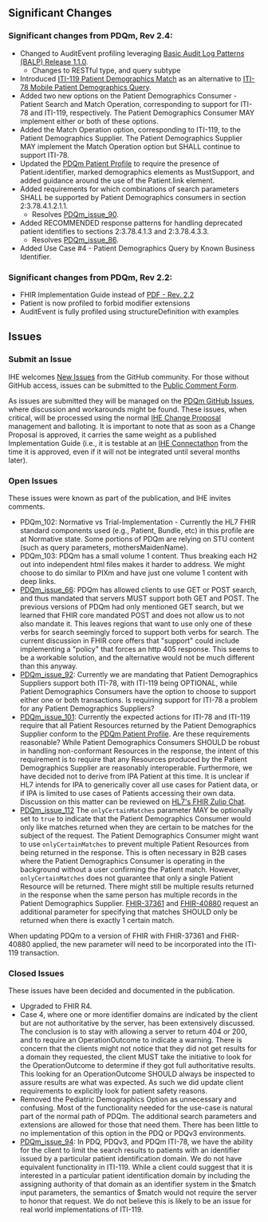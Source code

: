<div markdown="1" class="stu-note">

## Significant Changes

### Significant changes from PDQm, Rev 2.4:
- Changed to AuditEvent profiling leveraging [Basic Audit Log Patterns (BALP) Release 1.1.0](https://profiles.ihe.net/ITI/BALP/index.html).
  - Changes to RESTful type, and query subtype
- Introduced [ITI-119 Patient Demographics Match](ITI-119.html) as an alternative to [ITI-78 Mobile Patient Demographics Query](ITI-78.html).
- Added two new options on the Patient Demographics Consumer - Patient Search and Match Operation, corresponding to support for ITI-78 and ITI-119, respectively. The Patient Demographics Consumer MAY implement either or both of these options. 
- Added the Match Operation option, corresponding to ITI-119, to the Patient Demographics Supplier. The Patient Demographics Supplier MAY implement the Match Operation option but SHALL continue to support ITI-78.
- Updated the [PDQm Patient Profile](StructureDefinition-IHE.PDQm.Patient.html) to require the presence of Patient.identifier, marked demographics elements as MustSupport, and added guidance around the use of the Patient.link element. 
- Added requirements for which combinations of search parameters SHALL be supported by Patient Demographics consumers in section 2:3.78.4.1.2.1.1. 
  - Resolves [PDQm_issue_90](https://github.com/IHE/ITI.PDQm/issues/90).
- Added RECOMMENDED response patterns for handling deprecated patient identifies to sections 2:3.78.4.1.3 and 2:3.78.4.3.3. 
  - Resolves [PDQm_issue_86](https://github.com/IHE/ITI.PDQm/issues/86).
- Added Use Case #4 - Patient Demographics Query by Known Business Identifier.

### Significant changes from PDQm, Rev 2.2:
- FHIR Implementation Guide instead of [PDF - Rev. 2.2](https://www.ihe.net/uploadedFiles/Documents/ITI/IHE_ITI_Suppl_PDQm_Rev2-2_TI_2020-08-28.pdf)
- Patient is now profiled to forbid modifier extensions
- AuditEvent is fully profiled using structureDefinition with examples

## Issues

### Submit an Issue

IHE welcomes [New Issues](https://github.com/IHE/ITI.PDQm/issues/new/choose) from the GitHub community. 
For those without GitHub access, issues can be submitted to the [Public Comment Form](https://www.ihe.net/ITI_Public_Comments/).

As issues are submitted they will be managed on the [PDQm GitHub Issues](https://github.com/IHE/ITI.PDQm/issues), where discussion and workarounds might be found. These issues, when critical, will be processed using the normal [IHE Change Proposal](https://wiki.ihe.net/index.php/Category:CPs) management and balloting. 
It is important to note that as soon as a Change Proposal is approved, it carries the same weight as a published Implementation Guide (i.e., it is testable at an [IHE Connectathon](https://www.ihe.net/participate/connectathon/) from the time it is approved, even if it will not be integrated until several months later).

### Open Issues
These issues were known as part of the publication, and IHE invites comments.

- PDQm_102: Normative vs Trial-Implementation - Currently the HL7 FHIR standard components used (e.g., Patient, Bundle, etc) in this profile are at Normative state. Some portions of PDQm are relying on STU content (such as query parameters, mothersMaidenName).
- PDQm_103: PDQm has a small volume 1 content. Thus breaking each H2 out into independent html files makes it harder to address. We might choose to do similar to PIXm and have just one volume 1 content with deep links.
- [PDQm_issue_66](https://github.com/IHE/ITI.PDQm/issues/66): PDQm has allowed clients to use GET or POST search, and thus mandated that servers MUST support both GET and POST. The previous versions of PDQm had only mentioned GET search, but we learned that FHIR core mandated POST and does not allow us to not also mandate it. This leaves regions that want to use only one of these verbs for search seemingly forced to support both verbs for search. The current discussion in FHIR core offers that "support" could include implementing a "policy" that forces an http 405 response. This seems to be a workable solution, and the alternative would not be much different than this anyway.
- [PDQm_issue_92](https://github.com/IHE/ITI.PDQm/issues/92): Currently we are mandating that Patient Demographics Suppliers support both ITI-78, with ITI-119 being OPTIONAL, while Patient Demographics Consumers have the option to choose to support either one or both transactions. Is requiring support for ITI-78 a problem for any Patient Demographics Suppliers?
- [PDQm_issue_101](https://github.com/IHE/ITI.PDQm/issues/101):  Currently the expected actions for ITI-78 and ITI-119 require that all Patient Resources returned by the Patient Demographics Supplier conform to the [PDQm Patient Profile](StructureDefinition-IHE.PDQm.Patient.html).
Are these requirements reasonable? While Patient Demographics Consumers SHOULD be robust in handling non-conformant Resources in the response, the intent of this requirement is to require that any Resources produced by the Patient Demographics Supplier are reasonably interoperable.
Furthermore, we have decided not to derive from IPA Patient at this time.
It is unclear if HL7 intends for IPA to generically cover all use cases for Patient data, or if IPA is limited to use cases of Patients accessing their own data. Discussion on this matter can be reviewed on [HL7's FHIR Zulip Chat](https://chat.fhir.org/#narrow/stream/261969-IPA/topic/demo.20apps/near/419011334).
- [PDQm_issue_112](https://github.com/IHE/ITI.PDQm/issues/112) The `onlyCertainMatches` parameter MAY be optionally set to `true` to indicate that the Patient Demographics Consumer would only like matches returned when they are certain to be matches for the subject of the request. 
The Patient Demographics Consumer might want to use `onlyCertainMatches` to prevent multiple Patient Resources from being returned in the response. This is often necessary in B2B cases where the Patient Demographics Consumer is operating in the background without a user confirming the Patient match. 
However, `onlyCertainMatches` does not guarantee that only a single Patient Resource will be returned. There might still be multiple results returned in the response when the same person has multiple records in the Patient Demographics Supplier. [FHIR-37361](https://jira.hl7.org/browse/FHIR-37361) and [FHIR-40880](https://jira.hl7.org/browse/FHIR-40880) request an additional parameter for specifying that matches SHOULD only be returned when there is exactly 1 certain match. 

When updating PDQm to a version of FHIR with FHIR-37361 and FHIR-40880 applied, the new parameter will need to be incorporated into the ITI-119 transaction. 

### Closed Issues
These issues have been decided and documented in the publication.

- Upgraded to FHIR R4.
- Case 4, where one or more identifier domains are indicated by the client but are not authoritative by the server, has been extensively discussed. The conclusion is to stay with allowing a server to return 404 or 200, and to require an OperationOutcome to indicate a warning. There is concern that the clients might not notice that they did not get results for a domain they requested, the client MUST take the initiative to look for the OperationOutcome to determine if they got full authoritative results. This looking for an OperationOutcome SHOULD always be inspected to assure results are what was expected. As such we did update client requirements to explicitly look for patient safety reasons.
- Removed the Pediatric Demographics Option as unnecessary and confusing. Most of the functionality needed for the use-case is natural part of the normal path of PDQm. The additional search parameters and extensions are allowed for those that need them. There has been little to no implementation of this option in the PDQ or PDQv3 environments. 
- [PDQm_issue_94](https://github.com/IHE/ITI.PDQm/issues/94): In PDQ, PDQv3, and PDQm ITI-78, we have the ability for the client to limit the search results to patients with an identifier issued by a particular patient identification domain. We do not have equivalent functionality in ITI-119. While a client could suggest that it is interested in a particular patient identification domain by including the assigning authority of that domain as an identifier system in the $match input parameters, the semantics of $match would not require the server to honor that request. We do not believe this is likely to be an issue for real world implementations of ITI-119. 

</div>
